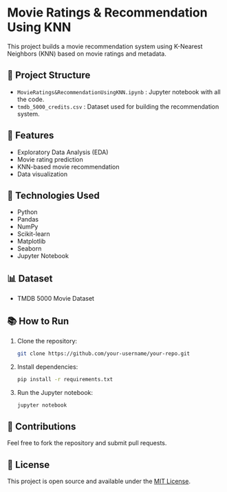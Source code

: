 # Movie Ratings & Recommendation Using KNN

This project builds a movie recommendation system using K-Nearest Neighbors (KNN) based on movie ratings and metadata.

## 📂 Project Structure
- `MovieRatings&RecommendationUsingKNN.ipynb` : Jupyter notebook with all the code.
- `tmdb_5000_credits.csv` : Dataset used for building the recommendation system.

## 🚀 Features
- Exploratory Data Analysis (EDA)
- Movie rating prediction
- KNN-based movie recommendation
- Data visualization

## 🔧 Technologies Used
- Python
- Pandas
- NumPy
- Scikit-learn
- Matplotlib
- Seaborn
- Jupyter Notebook

## 📊 Dataset
- TMDB 5000 Movie Dataset

## 📚 How to Run
1. Clone the repository:
    ```bash
    git clone https://github.com/your-username/your-repo.git
    ```
2. Install dependencies:
    ```bash
    pip install -r requirements.txt
    ```
3. Run the Jupyter notebook:
    ```bash
    jupyter notebook
    ```

## 🤝 Contributions
Feel free to fork the repository and submit pull requests.

## 📄 License
This project is open source and available under the [MIT License](LICENSE).

